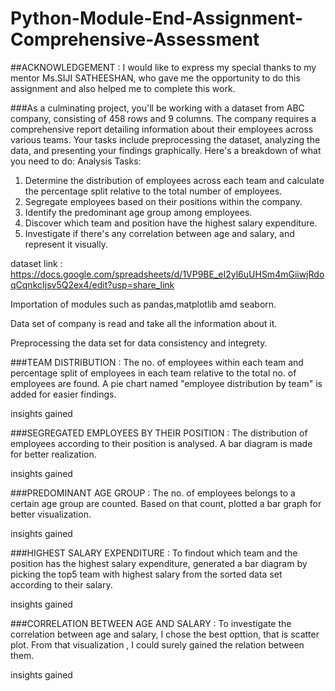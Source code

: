# Python-Module-End-Assignment-Comprehensive-Assessment
##ACKNOWLEDGEMENT : I would like to express my special thanks to my mentor Ms.SIJI SATHEESHAN, who gave me the opportunity to do this assignment and also helped me to complete this work.

###As a culminating project, you'll be working with a dataset from ABC company, consisting of 458 rows and 9 columns. The company requires a comprehensive report detailing information about their employees across various teams. Your tasks include preprocessing the dataset, analyzing the data, and presenting your findings graphically. Here's a breakdown of what you need to do:
Analysis Tasks:
1. Determine the distribution of employees across each team and calculate the percentage split relative to the total number of employees. 
2. Segregate employees based on their positions within the company.
3. Identify the predominant age group among employees. 
4. Discover which team and position have the highest salary expenditure.
5. Investigate if there's any correlation between age and salary, and represent it visually.
   
dataset link : https://docs.google.com/spreadsheets/d/1VP9BE_eI2yl6uUHSm4mGiiwjRdoqCqnkcIjsv5Q2ex4/edit?usp=share_link

Importation of modules such as pandas,matplotlib amd seaborn.

Data set of company is read and take all the information about it.

Preprocessing the data set for data consistency and integrety.

###TEAM DISTRIBUTION : The no. of employees within each team and percentage split of employees in each team relative to the total no. of employees are found. A pie chart named "employee distribution by team" is added for easier findings.

insights gained

###SEGREGATED EMPLOYEES BY THEIR POSITION : The distribution of employees according to their position is analysed. A bar diagram is made for better realization.

insights gained

###PREDOMINANT AGE GROUP : The no. of employees belongs to a certain age group are counted. Based on that count, plotted a bar graph for better visualization.

insights gained

###HIGHEST SALARY EXPENDITURE : To findout which team and the position has the highest salary expenditure, generated a bar diagram by picking the top5 team with highest salary from the sorted data set according to their salary.

insights gained

###CORRELATION BETWEEN AGE AND SALARY : To investigate the correlation between age and salary, I chose the best opttion, that is scatter plot. From that visualization , I could surely gained the relation between them.

insights gained




